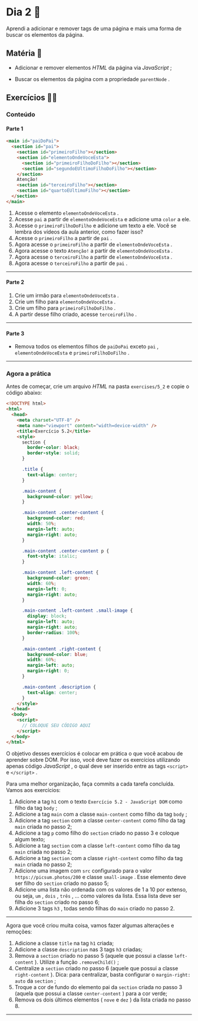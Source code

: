# Dia 2 :rocket:
Aprendi a adicionar e remover tags de uma página e mais uma forma de buscar os elementos da página.

## Matéria :book:
-   Adicionar e remover elementos  _HTML_ da página via  _JavaScript_ ;
    
-   Buscar os elementos da página com a propriedade  `parentNode`  .

## Exercícios :man_technologist:
### Conteúdo
#### Parte 1 
```html
<main id="paiDoPai">
  <section id="pai">
    <section id="primeiroFilho"></section>
    <section id="elementoOndeVoceEsta">
      <section id="primeiroFilhoDoFilho"></section>
      <section id="segundoEUltimoFilhoDoFilho"></section>
    </section>
    Atenção!
    <section id="terceiroFilho"></section>
    <section id="quartoEUltimoFilho"></section>
  </section>
</main>
```

1.  Acesse o elemento  `elementoOndeVoceEsta`  .
2.  Acesse  `pai`  a partir de  `elementoOndeVoceEsta`  e adicione uma  `color`  a ele.
3.  Acesse o  `primeiroFilhoDoFilho`  e adicione um texto a ele. Você se lembra dos vídeos da aula anterior, como fazer isso?
4.  Acesse o  `primeiroFilho`  a partir de  `pai`  .
5.  Agora acesse o  `primeiroFilho`  a partir de  `elementoOndeVoceEsta`  .
6.  Agora acesse o texto  `Atenção!`  a partir de  `elementoOndeVoceEsta`  .
7.  Agora acesse o  `terceiroFilho`  a partir de  `elementoOndeVoceEsta`  .
8.  Agora acesse o  `terceiroFilho`  a partir de  `pai`  .
----------

#### Parte 2
1.  Crie um irmão para  `elementoOndeVoceEsta`  .
2.  Crie um filho para  `elementoOndeVoceEsta`  .
3.  Crie um filho para  `primeiroFilhoDoFilho`  .
4.  A partir desse filho criado, acesse  `terceiroFilho`  .

----------

#### Parte 3
-   Remova todos os elementos filhos de  `paiDoPai`  exceto  `pai`  ,  `elementoOndeVoceEsta`  e  `primeiroFilhoDoFilho`  .

----------

### Agora a prática
Antes de começar, crie um arquivo  _HTML_ na pasta  `exercises/5_2`  e copie o código abaixo:

```html
<!DOCTYPE html>
<html>
  <head>
    <meta charset="UTF-8" />
    <meta name="viewport" content="width=device-width" />
    <title>Exercício 5.2</title>
    <style>
      section {
        border-color: black;
        border-style: solid;
      }

      .title {
        text-align: center;
      }

      .main-content {
        background-color: yellow;
      }

      .main-content .center-content {
        background-color: red;
        width: 50%;
        margin-left: auto;
        margin-right: auto;
      }

      .main-content .center-content p {
        font-style: italic;
      }

      .main-content .left-content {
        background-color: green;
        width: 60%;
        margin-left: 0;
        margin-right: auto;
      }

      .main-content .left-content .small-image {
        display: block;
        margin-left: auto;
        margin-right: auto;
        border-radius: 100%;
      }

      .main-content .right-content {
        background-color: blue;
        width: 60%;
        margin-left: auto;
        margin-right: 0;
      }

      .main-content .description {
        text-align: center;
      }
    </style>
  </head>
  <body>
    <script>
      // COLOQUE SEU CÓDIGO AQUI
    </script>
  </body>
</html>
```

O objetivo desses exercícios é colocar em prática o que você acabou de aprender sobre DOM. Por isso, você deve fazer os exercícios utilizando apenas código  _JavaScript_ , o qual deve ser inserido entre as tags  `<script>`  e  `</script>`  .

Para uma melhor organização, faça commits a cada tarefa concluída. Vamos aos exercícios:

1.  Adicione a tag  `h1`  com o texto  `Exercício 5.2 - JavaScript DOM`  como filho da tag  `body`  ;
2.  Adicione a tag  `main`  com a classe  `main-content`  como filho da tag  `body`  ;
3.  Adicione a tag  `section`  com a classe  `center-content`  como filho da tag  `main`  criada no passo 2;
4.  Adicione a tag  `p`  como filho do  `section`  criado no passo 3 e coloque algum texto;
5.  Adicione a tag  `section`  com a classe  `left-content`  como filho da tag  `main`  criada no passo 2;
6.  Adicione a tag  `section`  com a classe  `right-content`  como filho da tag  `main`  criada no passo 2;
7.  Adicione uma imagem com  `src`  configurado para o valor  `https://picsum.photos/200`  e classe  `small-image`  . Esse elemento deve ser filho do  `section`  criado no passo 5;
8.  Adicione uma lista não ordenada com os valores de 1 a 10 por extenso, ou seja,  `um`  ,  `dois`  ,  `três`  , ... como valores da lista. Essa lista deve ser filha do  `section`  criado no passo 6;
9.  Adicione 3 tags  `h3`  , todas sendo filhas do  `main`  criado no passo 2.

----------

Agora que você criou muita coisa, vamos fazer algumas alterações e remoções:

1.  Adicione a classe  `title`  na tag  `h1`  criada;
2.  Adicione a classe  `description`  nas 3 tags  `h3`  criadas;
3.  Remova a  `section`  criado no passo 5 (aquele que possui a classe  `left-content`  ). Utilize a função  `.removeChild()`  ;
4.  Centralize a  `section`  criado no passo 6 (aquele que possui a classe  `right-content`  ). Dica: para centralizar, basta configurar o  `margin-right: auto`  da  `section`  ;
5.  Troque a cor de fundo do elemento pai da  `section`  criada no passo 3 (aquela que possui a classe  `center-content`  ) para a cor verde;
6.  Remova os dois últimos elementos (  `nove`  e  `dez`  ) da lista criada no passo 8.

----------